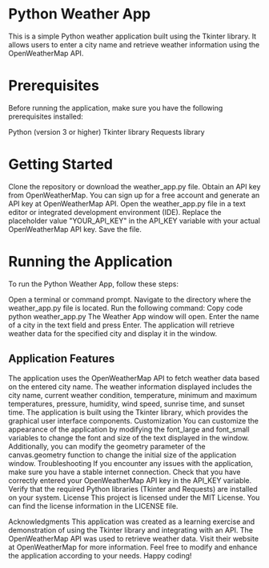 # Python Weather App
This is a simple Python weather application built using the Tkinter library. It allows users to enter a city name and retrieve weather information using the OpenWeatherMap API.

# Prerequisites
Before running the application, make sure you have the following prerequisites installed:

Python (version 3 or higher)
Tkinter library
Requests library

# Getting Started
Clone the repository or download the weather_app.py file.
Obtain an API key from OpenWeatherMap. You can sign up for a free account and generate an API key at OpenWeatherMap API.
Open the weather_app.py file in a text editor or integrated development environment (IDE).
Replace the placeholder value "YOUR_API_KEY" in the API_KEY variable with your actual OpenWeatherMap API key.
Save the file.
# Running the Application
To run the Python Weather App, follow these steps:

Open a terminal or command prompt.
Navigate to the directory where the weather_app.py file is located.
Run the following command:
Copy code
python weather_app.py
The Weather App window will open.
Enter the name of a city in the text field and press Enter.
The application will retrieve weather data for the specified city and display it in the window.

## Application Features
The application uses the OpenWeatherMap API to fetch weather data based on the entered city name.
The weather information displayed includes the city name, current weather condition, temperature, minimum and maximum temperatures, pressure, humidity, wind speed, sunrise time, and sunset time.
The application is built using the Tkinter library, which provides the graphical user interface components.
Customization
You can customize the appearance of the application by modifying the font_large and font_small variables to change the font and size of the text displayed in the window.
Additionally, you can modify the geometry parameter of the canvas.geometry function to change the initial size of the application window.
Troubleshooting
If you encounter any issues with the application, make sure you have a stable internet connection.
Check that you have correctly entered your OpenWeatherMap API key in the API_KEY variable.
Verify that the required Python libraries (Tkinter and Requests) are installed on your system.
License
This project is licensed under the MIT License. You can find the license information in the LICENSE file.

Acknowledgments
This application was created as a learning exercise and demonstration of using the Tkinter library and integrating with an API.
The OpenWeatherMap API was used to retrieve weather data. Visit their website at OpenWeatherMap for more information.
Feel free to modify and enhance the application according to your needs. Happy coding!
